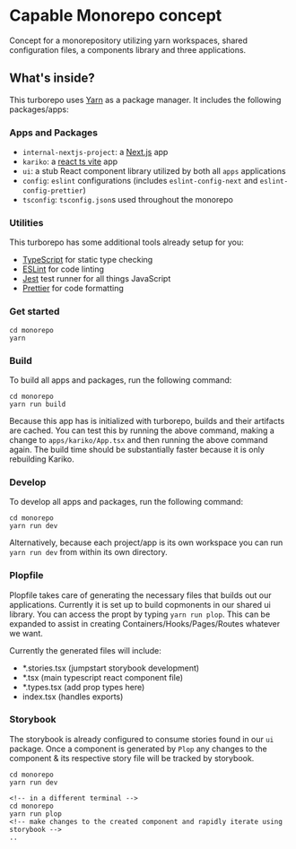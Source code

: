 # Capable Monorepo concept

Concept for a monorepository utilizing yarn workspaces, shared configuration files, a components library and three applications.

## What's inside?

This turborepo uses [Yarn](https://classic.yarnpkg.com/lang/en/) as a package manager. It includes the following packages/apps:

### Apps and Packages

- `internal-nextjs-project`: a [Next.js](https://nextjs.org) app
- `kariko`: a [react ts vite](https://vitejs.dev/) app
- `ui`: a stub React component library utilized by both all `apps` applications
- `config`: `eslint` configurations (includes `eslint-config-next` and `eslint-config-prettier`)
- `tsconfig`: `tsconfig.json`s used throughout the monorepo

### Utilities

This turborepo has some additional tools already setup for you:

- [TypeScript](https://www.typescriptlang.org/) for static type checking
- [ESLint](https://eslint.org/) for code linting
- [Jest](https://jestjs.io) test runner for all things JavaScript
- [Prettier](https://prettier.io) for code formatting

### Get started

```
cd monorepo
yarn
```

### Build

To build all apps and packages, run the following command:

```
cd monorepo
yarn run build
```

Because this app has is initialized with turborepo, builds and their artifacts are cached. You can test this by running the above command, making a change to `apps/kariko/App.tsx` and then running the above command again. The build time should be substantially faster because it is only rebuilding Kariko.

### Develop

To develop all apps and packages, run the following command:

```
cd monorepo
yarn run dev
```

Alternatively, because each project/app is its own workspace you can run `yarn run dev` from within its own directory.

### Plopfile

Plopfile takes care of generating the necessary files that builds out our applications. Currently it is set up to build copmonents in our shared ui library. You can access the propt by typing `yarn run plop`. This can be expanded to assist in creating Containers/Hooks/Pages/Routes whatever we want.

Currently the generated files will include:

- \*.stories.tsx (jumpstart storybook development)
- \*.tsx (main typescript react component file)
- \*.types.tsx (add prop types here)
- index.tsx (handles exports)

### Storybook

The storybook is already configured to consume stories found in our `ui` package. Once a component is generated by `Plop` any changes to the component & its respective story file will be tracked by storybook.

```
cd monorepo
yarn run dev

<!-- in a different terminal -->
cd monorepo
yarn run plop
<!-- make changes to the created component and rapidly iterate using storybook -->
..
```
